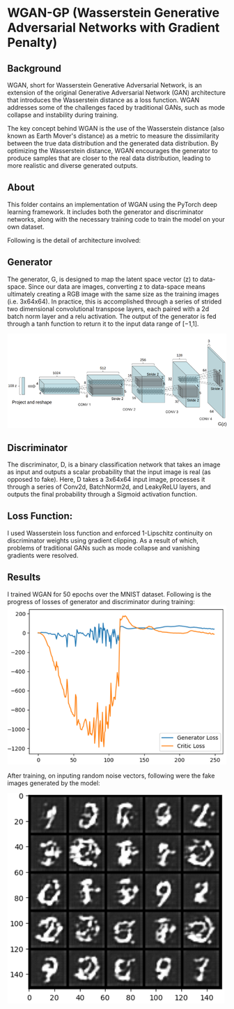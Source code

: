 # WGAN-GP (Wasserstein Generative Adversarial Networks with Gradient Penalty)

## Background

WGAN, short for Wasserstein Generative Adversarial Network, is an extension of the original Generative Adversarial Network (GAN) architecture that introduces the Wasserstein distance as a loss function. WGAN addresses some of the challenges faced by traditional GANs, such as mode collapse and instability during training.

The key concept behind WGAN is the use of the Wasserstein distance (also known as Earth Mover's distance) as a metric to measure the dissimilarity between the true data distribution and the generated data distribution. By optimizing the Wasserstein distance, WGAN encourages the generator to produce samples that are closer to the real data distribution, leading to more realistic and diverse generated outputs.


## About

This folder contains an implementation of WGAN using the PyTorch deep learning framework. It includes both the generator and discriminator networks, along with the necessary training code to train the model on your own dataset.

Following is the detail of architecture involved:

## Generator
The generator, G, is designed to map the latent space vector (z) to data-space. Since our data are images, converting z to data-space means ultimately creating a RGB image with the same size as the training images (i.e. 3x64x64). In practice, this is accomplished through a series of strided two dimensional convolutional transpose layers, each paired with a 2d batch norm layer and a relu activation. The output of the generator is fed through a tanh function to return it to the input data range of [−1,1]. 

![Generator](generator.png)


## Discriminator

The discriminator, D, is a binary classification network that takes an image as input and outputs a scalar probability that the input image is real (as opposed to fake). Here, D takes a 3x64x64 input image, processes it through a series of Conv2d, BatchNorm2d, and LeakyReLU layers, and outputs the final probability through a Sigmoid activation function.

## Loss Function:
I used Wasserstein loss function and enforced 1-Lipschitz continuity on discriminator weights using gradient clipping. As a result of which, problems of traditional GANs such as mode collapse and vanishing gradients were resolved.

## Results

I trained WGAN for 50 epochs over the MNIST dataset. Following is the progress of losses of generator and discriminator during training:
![Losses during Training](losses.png)

After training, on inputing random noise vectors, following were the fake images generated by the model: 

![Results](fake.png)